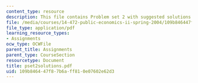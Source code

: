 ```yaml
---
content_type: resource
description: This file contains Problem set 2 with suggested solutions.
file: /media/courses/14-472-public-economics-ii-spring-2004/109b846447f87b6aff810e07602e62d3_pset2solutions.pdf
file_type: application/pdf
learning_resource_types:
- Assignments
ocw_type: OCWFile
parent_title: Assignments
parent_type: CourseSection
resourcetype: Document
title: pset2solutions.pdf
uid: 109b8464-47f8-7b6a-ff81-0e07602e62d3
---
```

